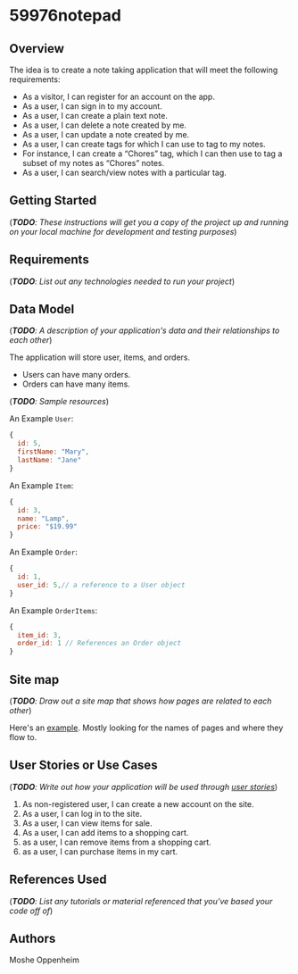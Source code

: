 # 59976notepad

## Overview

The idea is to create a note taking application that will meet the following requirements:
* As a visitor, I can register for an account on the app.
* As a user, I can sign in to my account.
* As a user, I can create a plain text note.
* As a user, I can delete a note created by me.
* As a user, I can update a note created by me.
* As a user, I can create tags for which I can use to tag to my notes.
* For instance, I can create a “Chores” tag, which I can then use to tag a subset of my notes as “Chores” notes. 
* As a user, I can search/view notes with a particular tag.


## Getting Started
(___TODO__: These instructions will get you a copy of the project up and running on your local machine for development and testing purposes_)


## Requirements

(___TODO__: List out any technologies needed to run your project_)


## Data Model

(___TODO__: A description of your application's data and their relationships to each other_)

The application will store user, items, and orders.

- Users can have many orders.
- Orders can have many items.

(___TODO__: Sample resources_)

An Example `User`:

```javascript
{
  id: 5,
  firstName: "Mary",
  lastName: "Jane"
}
```

An Example `Item`:

```javascript
{
  id: 3,
  name: "Lamp",
  price: "$19.99"
}
```

An Example `Order`:

```javascript
{
  id: 1,
  user_id: 5,// a reference to a User object
}
```

An Example `OrderItems`:

```javascript
{
  item_id: 3,
  order_id: 1 // References an Order object
}
```

## Site map

(___TODO__: Draw out a site map that shows how pages are related to each other_)

Here's an [example](https://www.kauligmedia.com/media/1589/sitemap-01.jpg). Mostly looking for the names of pages and where they flow to.

## User Stories or Use Cases

(___TODO__: Write out how your application will be used through [user stories](http://en.wikipedia.org/wiki/User_story#Format)_)

1. As non-registered user, I can create a new account on the site.
2. As a user, I can log in to the site.
3. As a user, I can view items for sale.
4. As a user, I can add items to a shopping cart.
5. as a user, I can remove items from a shopping cart.
6. as a user, I can purchase items in my cart.

## References Used

(___TODO__: List any tutorials or material referenced that you've based your code off of_)

## Authors
Moshe Oppenheim
